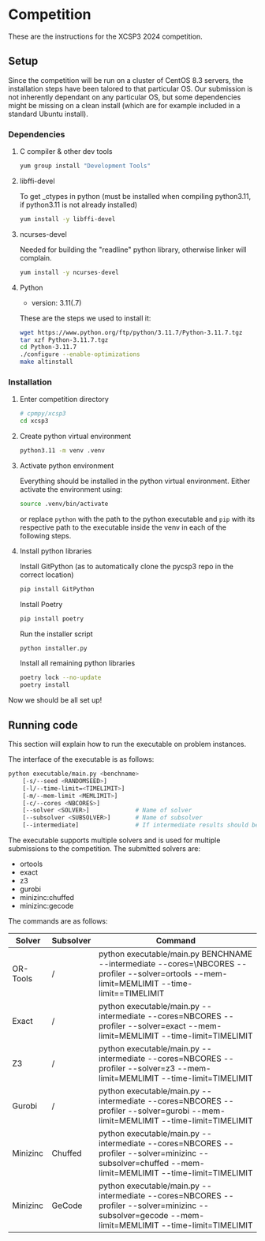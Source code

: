 # Competition

These are the instructions for the XCSP3 2024 competition.

## Setup

Since the competition will be run on a cluster of CentOS 8.3 servers, the installation steps have been talored to that particular OS. Our submission is not inherently dependant on any particular OS, but some dependencies might be missing on a clean install (which are for example included in a standard Ubuntu install).

### Dependencies

1) C compiler & other dev tools
    ```bash
    yum group install "Development Tools"
    ```

2) libffi-devel

    To get _ctypes in python (must be installed when compiling python3.11, if python3.11 is not already installed)
    ```bash
    yum install -y libffi-devel
    ```

3) ncurses-devel

    Needed for building the "readline" python library, otherwise linker will complain.
    ```bash
    yum install -y ncurses-devel
    ```

4) Python
    - version: 3.11(.7)

    These are the steps we used to install it:
    ```bash
    wget https://www.python.org/ftp/python/3.11.7/Python-3.11.7.tgz
    tar xzf Python-3.11.7.tgz 
    cd Python-3.11.7
    ./configure --enable-optimizations 
    make altinstall 
    ```   

### Installation

1) Enter competition directory
    ```bash
    # cpmpy/xcsp3
    cd xcsp3
    ```

2) Create python virtual environment
    ```bash
    python3.11 -m venv .venv
    ```

3) Activate python environment

    Everything should be installed in the python virtual environment. Either activate the environment using:
    ```bash
    source .venv/bin/activate
    ```
    or replace `python` with the path to the python executable and `pip` with its respective path to the executable inside the venv in each of the following steps.

4) Install python libraries

    Install GitPython (as to automatically clone the pycsp3 repo in the correct location)
    ```bash
    pip install GitPython
    ```
    Install Poetry
    ```bash
    pip install poetry
    ```
    Run the installer script
    ```bash
    python installer.py
    ```
    Install all remaining python libraries
    ```bash
    poetry lock --no-update
    poetry install
    ```
Now we should be all set up!

## Running code

This section will explain how to run the executable on problem instances. 

The interface of the executable is as follows:
```bash
python executable/main.py <benchname> 
    [-s/--seed <RANDOMSEED>] 
    [-l/--time-limit=<TIMELIMIT>] 
    [-m/--mem-limit <MEMLIMIT>] 
    [-c/--cores <NBCORES>]              
    [--solver <SOLVER>]             # Name of solver
    [--subsolver <SUBSOLVER>]       # Name of subsolver
    [--intermediate]                # If intermediate results should be reported (only for COP and a subset of solvers)
```

The executable supports multiple solvers and is used for multiple submissions to the competition. The submitted solvers are:
- ortools
- exact
- z3
- gurobi
- minizinc:chuffed
- minizinc:gecode

The commands are as follows:

| Solver | Subsolver | Command |
| - | - | - |
| OR-Tools | / | python executable/main.py BENCHNAME --intermediate --cores=\NBCORES --profiler --solver=ortools --mem-limit=MEMLIMIT --time-limit==TIMELIMIT | 
| Exact | / | python executable/main.py <BENCHNAME> --intermediate --cores=NBCORES --profiler --solver=exact --mem-limit=MEMLIMIT --time-limit=TIMELIMIT | 
| Z3 | / | python executable/main.py <BENCHNAME> --intermediate --cores=NBCORES --profiler --solver=z3 --mem-limit=MEMLIMIT --time-limit=TIMELIMIT | 
| Gurobi | / | python executable/main.py <BENCHNAME> --intermediate --cores=NBCORES --profiler --solver=gurobi --mem-limit=MEMLIMIT --time-limit=TIMELIMIT | 
| Minizinc | Chuffed | python executable/main.py <BENCHNAME> --intermediate --cores=NBCORES --profiler --solver=minizinc --subsolver=chuffed --mem-limit=MEMLIMIT --time-limit=TIMELIMIT | 
| Minizinc | GeCode | python executable/main.py <BENCHNAME> --intermediate --cores=NBCORES --profiler --solver=minizinc --subsolver=gecode --mem-limit=MEMLIMIT --time-limit=TIMELIMIT | 








